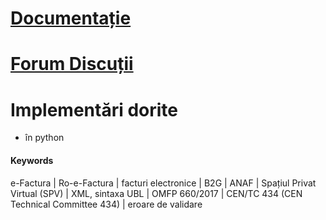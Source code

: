 # [Documentație](https://github.com/e-factura-ti-as/docs)

# [Forum Discuții](https://github.com/orgs/e-factura-ti-as/discussions)

# Implementări dorite

- în python

#### Keywords

e-Factura | Ro-e-Factura | facturi electronice | B2G | ANAF | Spațiul Privat Virtual (SPV) | XML, sintaxa UBL | OMFP 660/2017 | CEN/TC 434 (CEN Technical Committee 434) | eroare de validare
